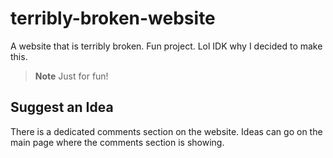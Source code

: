 # terribly-broken-website
A website that is terribly broken. Fun project. Lol IDK why I decided to make this.

> **Note**
> Just for fun!

## Suggest an Idea
There is a dedicated comments section on the website. Ideas can go on the main page where the comments section is showing.

<!-- end readme.md -->